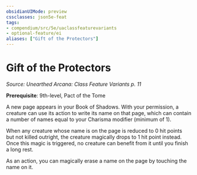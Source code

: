 ```yaml
---
obsidianUIMode: preview
cssclasses: json5e-feat
tags:
- compendium/src/5e/uaclassfeaturevariants
- optional-feature/ei
aliases: ["Gift of the Protectors"]
---
```

# Gift of the Protectors
*Source: Unearthed Arcana: Class Feature Variants p. 11*  

**Prerequisite**: 9th-level, Pact of the Tome

A new page appears in your Book of Shadows. With your permission, a creature can use its action to write its name on that page, which can contain a number of names equal to your Charisma modifier (minimum of 1).

When any creature whose name is on the page is reduced to 0 hit points but not killed outright, the creature magically drops to 1 hit point instead. Once this magic is triggered, no creature can benefit from it until you finish a long rest.

As an action, you can magically erase a name on the page by touching the name on it.